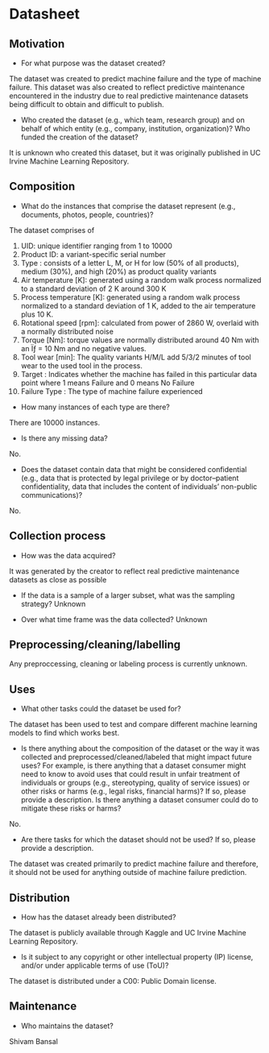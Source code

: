 # Datasheet

## Motivation

- For what purpose was the dataset created? 

The dataset was created to predict machine failure and the type of machine failure. This dataset was also created to reflect predictive maintenance encountered in the industry due to real predictive maintenance datasets being difficult to obtain and difficult to publish.

- Who created the dataset (e.g., which team, research group) and on behalf of which entity (e.g., company, institution, organization)? Who funded the creation of the dataset?

It is unknown who created this dataset, but it was originally published in UC Irvine Machine Learning Repository.
 
## Composition

- What do the instances that comprise the dataset represent (e.g., documents, photos, people, countries)? 

The dataset comprises of 

1. UID: unique identifier ranging from 1 to 10000
2. Product ID: a variant-specific serial number
3. Type : consists of a letter L, M, or H for low (50% of all products), medium (30%), and high (20%) as product quality variants
4. Air temperature [K]: generated using a random walk process normalized to a standard deviation of 2 K around 300 K
5. Process temperature [K]: generated using a random walk process normalized to a standard deviation of 1 K, added to the air temperature plus 10 K.
6. Rotational speed [rpm]: calculated from power of 2860 W, overlaid with a normally distributed noise
7. Torque [Nm]: torque values are normally distributed around 40 Nm with an Ïƒ = 10 Nm and no negative values.
8. Tool wear [min]: The quality variants H/M/L add 5/3/2 minutes of tool wear to the used tool in the process.
9. Target : Indicates whether the machine has failed in this particular data point where 1 means Failure and 0 means No Failure
10. Failure Type : The type of machine failure experienced

- How many instances of each type are there? 

There are 10000 instances.

- Is there any missing data?

No.

- Does the dataset contain data that might be considered confidential (e.g., data that is protected by legal privilege or by    doctor–patient confidentiality, data that includes the content of individuals’ non-public communications)?

No.

## Collection process

- How was the data acquired? 

It was generated by the creator to reflect real predictive maintenance datasets as close as possible

- If the data is a sample of a larger subset, what was the sampling strategy? Unknown

- Over what time frame was the data collected? Unknown

## Preprocessing/cleaning/labelling

Any preproccessing, cleaning or labeling process is currently unknown.
 
## Uses

- What other tasks could the dataset be used for?

The dataset has been used to test and compare different machine learning models to find which works best.

- Is there anything about the composition of the dataset or the way it was collected and preprocessed/cleaned/labeled that might impact future uses? For example, is there anything that a dataset consumer might need to know to avoid uses that could result in unfair treatment of individuals or groups (e.g., stereotyping, quality of service issues) or other risks or harms (e.g., legal risks, financial harms)? If so, please provide a description. Is there anything a dataset consumer could do to mitigate these risks or harms? 

No.

- Are there tasks for which the dataset should not be used? If so, please provide a description.

The dataset was created primarily to predict machine failure and therefore, it should not be used for anything outside of machine failure prediction.

## Distribution

- How has the dataset already been distributed? 

The dataset is publicly available through Kaggle and UC Irvine Machine Learning Repository.

- Is it subject to any copyright or other intellectual property (IP) license, and/or under applicable terms of use (ToU)? 

The dataset is distributed under a C00: Public Domain license.

## Maintenance

- Who maintains the dataset?

Shivam Bansal

